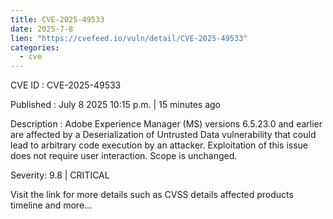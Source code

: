 ```yaml
--- 
title: CVE-2025-49533
date: 2025-7-8
lien: "https://cvefeed.io/vuln/detail/CVE-2025-49533"
categories:
  - cve
---
```


CVE ID : CVE-2025-49533

Published :  July 8
2025
10:15 p.m. | 15 minutes ago

Description : Adobe Experience Manager (MS) versions 6.5.23.0 and earlier are affected by a Deserialization of Untrusted Data vulnerability that could lead to arbitrary code execution by an attacker. Exploitation of this issue does not require user interaction. Scope is unchanged.

Severity: 9.8 | CRITICAL

Visit the link for more details
such as CVSS details
affected products
timeline
and more...
